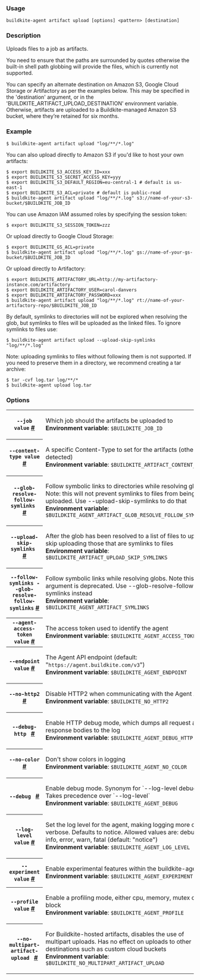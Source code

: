 <!--
  _____   ____    _   _  ____ _______   ______ _____ _____ _______
 |  __ \ / __ \  | \ | |/ __ \__   __| |  ____|  __ \_   _|__   __|
 | |  | | |  | | |  \| | |  | | | |    | |__  | |  | || |    | |
 | |  | | |  | | | . ` | |  | | | |    |  __| | |  | || |    | |
 | |__| | |__| | | |\  | |__| | | |    | |____| |__| || |_   | |
 |_____/ \____/  |_| \_|\____/  |_|    |______|_____/_____|  |_|

This file is auto-generated by scripts/update-agent-help.sh, please update the
agent CLI help in https://github.com/buildkite/agent and run the generation
script.

-->

### Usage

`buildkite-agent artifact upload [options] <pattern> [destination]`

### Description

Uploads files to a job as artifacts.

You need to ensure that the paths are surrounded by quotes otherwise the
built-in shell path globbing will provide the files, which is currently not
supported.

You can specify an alternate destination on Amazon S3, Google Cloud Storage
or Artifactory as per the examples below. This may be specified in the
&#39;destination&#39; argument, or in the &#39;BUILDKITE_ARTIFACT_UPLOAD_DESTINATION&#39;
environment variable.  Otherwise, artifacts are uploaded to a
Buildkite-managed Amazon S3 bucket, where they’re retained for six months.

### Example

```shell
$ buildkite-agent artifact upload "log/**/*.log"
```

You can also upload directly to Amazon S3 if you&#39;d like to host your own artifacts:

```shell
$ export BUILDKITE_S3_ACCESS_KEY_ID=xxx
$ export BUILDKITE_S3_SECRET_ACCESS_KEY=yyy
$ export BUILDKITE_S3_DEFAULT_REGION=eu-central-1 # default is us-east-1
$ export BUILDKITE_S3_ACL=private # default is public-read
$ buildkite-agent artifact upload "log/**/*.log" s3://name-of-your-s3-bucket/$BUILDKITE_JOB_ID
```

You can use Amazon IAM assumed roles by specifying the session token:

```shell
$ export BUILDKITE_S3_SESSION_TOKEN=zzz
```

Or upload directly to Google Cloud Storage:

```shell
$ export BUILDKITE_GS_ACL=private
$ buildkite-agent artifact upload "log/**/*.log" gs://name-of-your-gs-bucket/$BUILDKITE_JOB_ID
```

Or upload directly to Artifactory:

```shell
$ export BUILDKITE_ARTIFACTORY_URL=http://my-artifactory-instance.com/artifactory
$ export BUILDKITE_ARTIFACTORY_USER=carol-danvers
$ export BUILDKITE_ARTIFACTORY_PASSWORD=xxx
$ buildkite-agent artifact upload "log/**/*.log" rt://name-of-your-artifactory-repo/$BUILDKITE_JOB_ID
```

By default, symlinks to directories will not be explored when resolving the glob, but symlinks to
files will be uploaded as the linked files. To ignore symlinks to files use:

```shell
$ buildkite-agent artifact upload --upload-skip-symlinks "log/**/*.log"
```

Note: uploading symlinks to files without following them is not supported.
If you need to preserve them in a directory, we recommend creating a tar archive:

```shell
$ tar -cvf log.tar log/**/*
$ buildkite-agent upload log.tar
```

### Options

<!-- vale off -->

<table class="Docs__attribute__table">
<tr id="job"><th><code>--job value</code> <a class="Docs__attribute__link" href="#job">#</a></th><td><p>Which job should the artifacts be uploaded to<br /><strong>Environment variable</strong>: <code>$BUILDKITE_JOB_ID</code></p></td></tr>
<tr id="content-type"><th><code>--content-type value</code> <a class="Docs__attribute__link" href="#content-type">#</a></th><td><p>A specific Content-Type to set for the artifacts (otherwise detected)<br /><strong>Environment variable</strong>: <code>$BUILDKITE_ARTIFACT_CONTENT_TYPE</code></p></td></tr>
<tr id="glob-resolve-follow-symlinks"><th><code>--glob-resolve-follow-symlinks </code> <a class="Docs__attribute__link" href="#glob-resolve-follow-symlinks">#</a></th><td><p>Follow symbolic links to directories while resolving globs. Note: this will not prevent symlinks to files from being uploaded. Use --upload-skip-symlinks to do that<br /><strong>Environment variable</strong>: <code>$BUILDKITE_AGENT_ARTIFACT_GLOB_RESOLVE_FOLLOW_SYMLINKS</code></p></td></tr>
<tr id="upload-skip-symlinks"><th><code>--upload-skip-symlinks </code> <a class="Docs__attribute__link" href="#upload-skip-symlinks">#</a></th><td><p>After the glob has been resolved to a list of files to upload, skip uploading those that are symlinks to files<br /><strong>Environment variable</strong>: <code>$BUILDKITE_ARTIFACT_UPLOAD_SKIP_SYMLINKS</code></p></td></tr>
<tr id="follow-symlinks"><th><code>--follow-symlinks --glob-resolve-follow-symlinks</code> <a class="Docs__attribute__link" href="#follow-symlinks">#</a></th><td><p>Follow symbolic links while resolving globs. Note this argument is deprecated. Use --glob-resolve-follow-symlinks instead<br /><strong>Environment variable</strong>: <code>$BUILDKITE_AGENT_ARTIFACT_SYMLINKS</code></p></td></tr>
<tr id="agent-access-token"><th><code>--agent-access-token value</code> <a class="Docs__attribute__link" href="#agent-access-token">#</a></th><td><p>The access token used to identify the agent<br /><strong>Environment variable</strong>: <code>$BUILDKITE_AGENT_ACCESS_TOKEN</code></p></td></tr>
<tr id="endpoint"><th><code>--endpoint value</code> <a class="Docs__attribute__link" href="#endpoint">#</a></th><td><p>The Agent API endpoint (default: "<code>https://agent.buildkite.com/v3</code>")<br /><strong>Environment variable</strong>: <code>$BUILDKITE_AGENT_ENDPOINT</code></p></td></tr>
<tr id="no-http2"><th><code>--no-http2 </code> <a class="Docs__attribute__link" href="#no-http2">#</a></th><td><p>Disable HTTP2 when communicating with the Agent API.<br /><strong>Environment variable</strong>: <code>$BUILDKITE_NO_HTTP2</code></p></td></tr>
<tr id="debug-http"><th><code>--debug-http </code> <a class="Docs__attribute__link" href="#debug-http">#</a></th><td><p>Enable HTTP debug mode, which dumps all request and response bodies to the log<br /><strong>Environment variable</strong>: <code>$BUILDKITE_AGENT_DEBUG_HTTP</code></p></td></tr>
<tr id="no-color"><th><code>--no-color </code> <a class="Docs__attribute__link" href="#no-color">#</a></th><td><p>Don't show colors in logging<br /><strong>Environment variable</strong>: <code>$BUILDKITE_AGENT_NO_COLOR</code></p></td></tr>
<tr id="debug"><th><code>--debug </code> <a class="Docs__attribute__link" href="#debug">#</a></th><td><p>Enable debug mode. Synonym for `--log-level debug`. Takes precedence over `--log-level`<br /><strong>Environment variable</strong>: <code>$BUILDKITE_AGENT_DEBUG</code></p></td></tr>
<tr id="log-level"><th><code>--log-level value</code> <a class="Docs__attribute__link" href="#log-level">#</a></th><td><p>Set the log level for the agent, making logging more or less verbose. Defaults to notice. Allowed values are: debug, info, error, warn, fatal (default: "notice")<br /><strong>Environment variable</strong>: <code>$BUILDKITE_AGENT_LOG_LEVEL</code></p></td></tr>
<tr id="experiment"><th><code>--experiment value</code> <a class="Docs__attribute__link" href="#experiment">#</a></th><td><p>Enable experimental features within the buildkite-agent<br /><strong>Environment variable</strong>: <code>$BUILDKITE_AGENT_EXPERIMENT</code></p></td></tr>
<tr id="profile"><th><code>--profile value</code> <a class="Docs__attribute__link" href="#profile">#</a></th><td><p>Enable a profiling mode, either cpu, memory, mutex or block<br /><strong>Environment variable</strong>: <code>$BUILDKITE_AGENT_PROFILE</code></p></td></tr>
<tr id="no-multipart-artifact-upload"><th><code>--no-multipart-artifact-upload </code> <a class="Docs__attribute__link" href="#no-multipart-artifact-upload">#</a></th><td><p>For Buildkite-hosted artifacts, disables the use of multipart uploads. Has no effect on uploads to other destinations such as custom cloud buckets<br /><strong>Environment variable</strong>: <code>$BUILDKITE_NO_MULTIPART_ARTIFACT_UPLOAD</code></p></td></tr>
</table>

<!-- vale on -->
